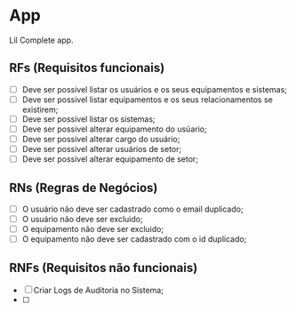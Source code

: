 # App

Lil Complete app.

## RFs (Requisitos funcionais)

- [ ] Deve ser possivel listar os usuários e os seus equipamentos e sistemas;
- [ ] Deve ser possivel listar equipamentos e os seus relacionamentos se existirem;
- [ ] Deve ser possivel listar os sistemas;
- [ ] Deve ser possivel alterar equipamento do usúario;
- [ ] Deve ser possivel alterar cargo do usuário;
- [ ] Deve ser possivel alterar usuários de setor;
- [ ] Deve ser possivel alterar equipamento de setor;

## RNs (Regras de Negócios)

- [ ] O usuário não deve ser cadastrado como o email duplicado;
- [ ] O usuário não deve ser excluido;
- [ ] O equipamento não deve ser excluido;
- [ ] O equipamento não deve ser cadastrado com o id duplicado;

## RNFs (Requisitos não funcionais)

- [ ] Criar Logs de Auditoria no Sistema;
- [ ]
